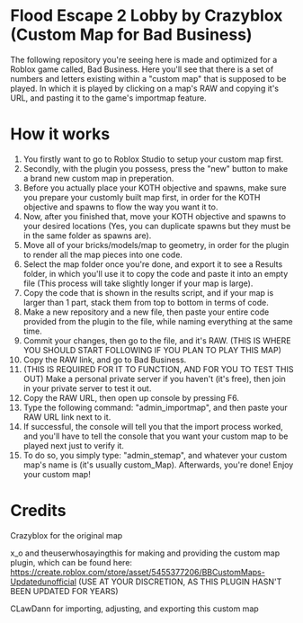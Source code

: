 # Flood Escape 2 Lobby by Crazyblox (Custom Map for Bad Business)
The following repository you're seeing here is made and optimized for a Roblox game called, Bad Business. Here you'll see that there is a set of numbers and letters existing within a "custom map" that is supposed to be played. In which it is played by clicking on a map's RAW and copying it's URL, and pasting it to the game's importmap feature.

# How it works
1. You firstly want to go to Roblox Studio to setup your custom map first.
2. Secondly, with the plugin you possess, press the "new" button to make a brand new custom map in preperation.
3. Before you actually place your KOTH objective and spawns, make sure you prepare your customly built map first, in order for the KOTH objective and spawns to flow the way you want it to.
4. Now, after you finished that, move your KOTH objective and spawns to your desired locations (Yes, you can duplicate spawns but they must be in the same folder as spawns are).
5. Move all of your bricks/models/map to geometry, in order for the plugin to render all the map pieces into one code.
6. Select the map folder once you're done, and export it to see a Results folder, in which you'll use it to copy the code and paste it into an empty file (This process will take slightly longer if your map is large).
7. Copy the code that is shown in the results script, and if your map is larger than 1 part, stack them from top to bottom in terms of code.
8. Make a new repository and a new file, then paste your entire code provided from the plugin to the file, while naming everything at the same time.
9. Commit your changes, then go to the file, and it's RAW. (THIS IS WHERE YOU SHOULD START FOLLOWING IF YOU PLAN TO PLAY THIS MAP)
10. Copy the RAW link, and go to Bad Business.
11. (THIS IS REQUIRED FOR IT TO FUNCTION, AND FOR YOU TO TEST THIS OUT) Make a personal private server if you haven't (it's free), then join in your private server to test it out.
12. Copy the RAW URL, then open up console by pressing F6.
13. Type the following command: "admin_importmap", and then paste your RAW URL link next to it.
14. If successful, the console will tell you that the import process worked, and you'll have to tell the console that you want your custom map to be played next just to verify it.
15. To do so, you simply type: "admin_stemap", and whatever your custom map's name is (it's usually custom_Map). Afterwards, you're done! Enjoy your custom map!

# Credits
Crazyblox for the original map

x_o and theuserwhosayingthis for making and providing the custom map plugin, which can be found here: https://create.roblox.com/store/asset/5455377206/BBCustomMaps-Updatedunofficial (USE AT YOUR DISCRETION, AS THIS PLUGIN HASN'T BEEN UPDATED FOR YEARS)

CLawDann for importing, adjusting, and exporting this custom map

